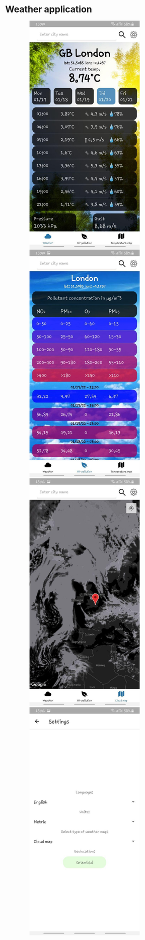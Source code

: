 # Weather application
<p align="center">
  <img src="src/assets/01.jpg" width="350" title="5 days weatherforecast">
  <img src="src/assets/02.jpg" width="350" title="Ait pollution">
  <img src="src/assets/04.jpg" width="350" title="Weather on map">
  <img src="src/assets/03.jpg" width="350" title="Settings">
</p>
